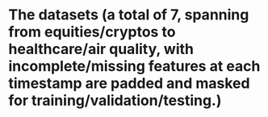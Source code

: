 # The datasets (a total of 7, spanning from equities/cryptos to healthcare/air quality, with incomplete/missing features at each timestamp are padded and masked for training/validation/testing.)
